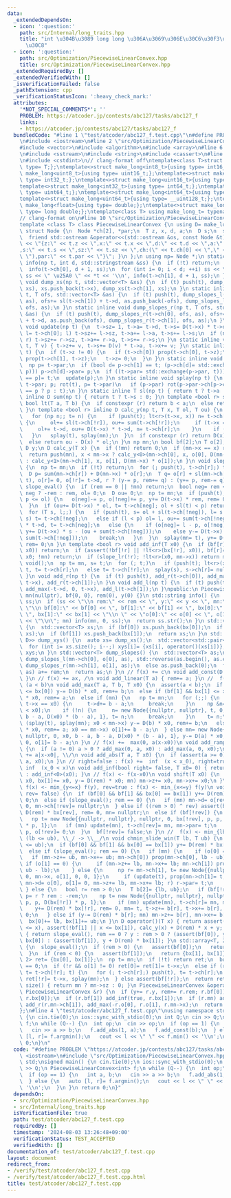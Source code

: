 ```yaml
---
data:
  _extendedDependsOn:
  - icon: ':question:'
    path: src/Internal/long_traits.hpp
    title: "int \u304B\u3089 long long \u306A\u3069\u306E\u30C6\u30F3\u30D7\u30EC\u30FC\
      \u30C8"
  - icon: ':question:'
    path: src/Optimization/PiecewiseLinearConvex.hpp
    title: src/Optimization/PiecewiseLinearConvex.hpp
  _extendedRequiredBy: []
  _extendedVerifiedWith: []
  _isVerificationFailed: false
  _pathExtension: cpp
  _verificationStatusIcon: ':heavy_check_mark:'
  attributes:
    '*NOT_SPECIAL_COMMENTS*': ''
    PROBLEM: https://atcoder.jp/contests/abc127/tasks/abc127_f
    links:
    - https://atcoder.jp/contests/abc127/tasks/abc127_f
  bundledCode: "#line 1 \"test/atcoder/abc127_f.test.cpp\"\n#define PROBLEM \"https://atcoder.jp/contests/abc127/tasks/abc127_f\"\
    \n#include <iostream>\n#line 2 \"src/Optimization/PiecewiseLinearConvex.hpp\"\n\
    #include <vector>\n#include <algorithm>\n#include <array>\n#line 6 \"src/Optimization/PiecewiseLinearConvex.hpp\"\
    \n#include <sstream>\n#include <string>\n#include <cassert>\n#line 2 \"src/Internal/long_traits.hpp\"\
    \n#include <cstdint>\n// clang-format off\ntemplate<class T>struct make_long{using\
    \ type= T;};\ntemplate<>struct make_long<int8_t>{using type= int16_t;};\ntemplate<>struct\
    \ make_long<uint8_t>{using type= uint16_t;};\ntemplate<>struct make_long<int16_t>{using\
    \ type= int32_t;};\ntemplate<>struct make_long<uint16_t>{using type= uint32_t;};\n\
    template<>struct make_long<int32_t>{using type= int64_t;};\ntemplate<>struct make_long<uint32_t>{using\
    \ type= uint64_t;};\ntemplate<>struct make_long<int64_t>{using type= __int128_t;};\n\
    template<>struct make_long<uint64_t>{using type= __uint128_t;};\ntemplate<>struct\
    \ make_long<float>{using type= double;};\ntemplate<>struct make_long<double>{using\
    \ type= long double;};\ntemplate<class T> using make_long_t= typename make_long<T>::type;\n\
    // clang-format on\n#line 10 \"src/Optimization/PiecewiseLinearConvex.hpp\"\n\
    template <class T> class PiecewiseLinearConvex {\n using D= make_long_t<T>;\n\
    \ struct Node {\n  Node *ch[2], *par;\n  T z, x, d, a;\n  D s;\n  size_t sz;\n\
    \  friend std::ostream &operator<<(std::ostream &os, const Node &t) { return os\
    \ << \"{z:\" << t.z << \",x:\" << t.x << \",d:\" << t.d << \",a:\" << t.a << \"\
    ,s:\" << t.s << \",sz:\" << t.sz << \",ch:(\" << t.ch[0] << \",\" << t.ch[1] <<\
    \ \"),par:\" << t.par << \"}\"; }\n };\n using np= Node *;\n static inline void\
    \ info(np t, int d, std::stringstream &ss) {\n  if (!t) return;\n  // push(t);\n\
    \  info(t->ch[0], d + 1, ss);\n  for (int i= 0; i < d; ++i) ss << \"   \";\n \
    \ ss << \" \u25A0 \" << *t << '\\n', info(t->ch[1], d + 1, ss);\n }\n static inline\
    \ void dump_xs(np t, std::vector<T> &xs) {\n  if (t) push(t), dump_xs(t->ch[0],\
    \ xs), xs.push_back(t->x), dump_xs(t->ch[1], xs);\n }\n static inline void dump_slopes_l(np\
    \ t, T ofs, std::vector<T> &as) {\n  if (t) push(t), dump_slopes_l(t->ch[1], ofs,\
    \ as), ofs+= sl(t->ch[1]) + t->d, as.push_back(-ofs), dump_slopes_l(t->ch[0],\
    \ ofs, as);\n }\n static inline void dump_slopes_r(np t, T ofs, std::vector<T>\
    \ &as) {\n  if (t) push(t), dump_slopes_r(t->ch[0], ofs, as), ofs+= sl(t->ch[0])\
    \ + t->d, as.push_back(ofs), dump_slopes_r(t->ch[1], ofs, as);\n }\n static inline\
    \ void update(np t) {\n  t->sz= 1, t->a= t->d, t->s= D(t->x) * t->d;\n  if (np\
    \ l= t->ch[0]; l) t->sz+= l->sz, t->a+= l->a, t->s+= l->s;\n  if (np r= t->ch[1];\
    \ r) t->sz+= r->sz, t->a+= r->a, t->s+= r->s;\n }\n static inline void prop(np\
    \ t, T v) { t->z+= v, t->s+= D(v) * t->a, t->x+= v; }\n static inline void push(np\
    \ t) {\n  if (t->z != 0) {\n   if (t->ch[0]) prop(t->ch[0], t->z);\n   if (t->ch[1])\
    \ prop(t->ch[1], t->z);\n   t->z= 0;\n  }\n }\n static inline void rot(np t) {\n\
    \  np p= t->par;\n  if (bool d= p->ch[1] == t; (p->ch[d]= std::exchange(t->ch[!d],\
    \ p))) p->ch[d]->par= p;\n  if ((t->par= std::exchange(p->par, t))) t->par->ch[t->par->ch[1]\
    \ == p]= t;\n  update(p);\n }\n static inline void splay(np t) {\n  for (np p=\
    \ t->par; p; rot(t), p= t->par)\n   if (p->par) rot(p->par->ch[p->ch[1] == t]\
    \ == p ? p : t);\n }\n static inline T sl(np t) { return t ? t->a : 0; }\n static\
    \ inline D sum(np t) { return t ? t->s : 0; }\n template <bool r> static inline\
    \ bool lt(T a, T b) {\n  if constexpr (r) return b < a;\n  else return a < b;\n\
    \ }\n template <bool r> inline D calc_y(np t, T x, T ol, T ou) {\n  if (t) {\n\
    \   for (np n;; t= n) {\n    if (push(t); lt<r>(t->x, x)) n= t->ch[!r];\n    else\
    \ {\n     ol+= sl(t->ch[!r]), ou+= sum(t->ch[!r]);\n     if (t->x == x) break;\n\
    \     ol+= t->d, ou+= D(t->x) * t->d, n= t->ch[r];\n    }\n    if (!n) break;\n\
    \   }\n   splay(t), splay(mn);\n  }\n  if constexpr (r) return D(x) * ol - ou;\n\
    \  else return ou - D(x) * ol;\n }\n np mn;\n bool bf[2];\n T o[2], rem, bx[2];\n\
    \ D y;\n D calc_y(T x) {\n  if (!mn) return 0;\n  if (mn->x == x) return 0;\n\
    \  return push(mn), x < mn->x ? calc_y<0>(mn->ch[0], x, o[0], D(mn->x) * o[0])\
    \ : calc_y<1>(mn->ch[1], x, o[1], D(mn->x) * o[1]);\n }\n void slope_lr(bool r)\
    \ {\n  np t= mn;\n  if (!t) return;\n  for (; push(t), t->ch[r];) t= t->ch[r];\n\
    \  D p= sum(mn->ch[r]) + D(mn->x) * o[r];\n  T q= o[r] + sl(mn->ch[r]);\n  splay(mn=\
    \ t), o[r]= 0, o[!r]= t->d, r ? (y-= p, rem+= q) : (y+= p, rem-= q);\n }\n void\
    \ slope_eval() {\n  if (rem == 0 || !mn) return;\n  bool neg= rem < 0;\n  T p=\
    \ neg ? -rem : rem, ol= 0;\n  D ou= 0;\n  np t= mn;\n  if (push(t), ol= o[neg];\
    \ p <= ol) {\n   o[neg]-= p, o[!neg]+= p, y+= D(t->x) * rem, rem= 0;\n   return;\n\
    \  }\n  if (ou+= D(t->x) * ol, t= t->ch[neg]; ol + sl(t) < p) return slope_lr(neg);\n\
    \  for (T s, l;;) {\n   if (push(t), s= ol + sl(t->ch[!neg]), l= s + t->d; p <\
    \ s) t= t->ch[!neg];\n   else if (l < p) ol= l, ou+= sum(t->ch[!neg]) + D(t->x)\
    \ * t->d, t= t->ch[neg];\n   else {\n    if (o[neg]= l - p, o[!neg]= p - s; neg)\
    \ y+= D(t->x) * s - (ou + sum(t->ch[!neg]));\n    else y-= D(t->x) * s - (ou +\
    \ sum(t->ch[!neg]));\n    break;\n   }\n  }\n  splay(mn= t), y+= D(t->x) * rem,\
    \ rem= 0;\n }\n template <bool r> void add_inf(T x0) {\n  if (bf[r] && !lt<r>(bx[r],\
    \ x0)) return;\n  if (assert(!bf[!r] || !lt<r>(bx[!r], x0)), bf[r]= true, bx[r]=\
    \ x0; !mn) return;\n  if (slope_lr(!r); !lt<r>(x0, mn->x)) return mn= nullptr,\
    \ void();\n  np t= mn, s= t;\n  for (; t;)\n   if (push(t); lt<r>(x0, t->x)) s=\
    \ t, t= t->ch[r];\n   else t= t->ch[!r];\n  splay(s), s->ch[r]= nullptr, splay(mn);\n\
    \ }\n void add_r(np t) {\n  if (t) push(t), add_r(t->ch[0]), add_max(0, t->d,\
    \ t->x), add_r(t->ch[1]);\n }\n void add_l(np t) {\n  if (t) push(t), add_l(t->ch[0]),\
    \ add_max(-t->d, 0, t->x), add_l(t->ch[1]);\n }\npublic:\n PiecewiseLinearConvex():\
    \ mn(nullptr), bf{0, 0}, rem(0), y(0) {}\n std::string info() {\n  std::stringstream\
    \ ss;\n  if (ss << \"\\n rem:\" << rem << \", y:\" << y << \", mn:\" << mn <<\
    \ \"\\n bf[0]:\" << bf[0] << \", bf[1]:\" << bf[1] << \", bx[0]:\" << bx[0] <<\
    \ \", bx[1]:\" << bx[1] << \"\\n \" << \"o[0]:\" << o[0] << \", o[1]:\" << o[1]\
    \ << \"\\n\"; mn) info(mn, 0, ss);\n  return ss.str();\n }\n std::vector<T> dump_xs()\
    \ {\n  std::vector<T> xs;\n  if (bf[0]) xs.push_back(bx[0]);\n  if (mn) dump_xs(mn,\
    \ xs);\n  if (bf[1]) xs.push_back(bx[1]);\n  return xs;\n }\n std::vector<std::pair<T,\
    \ D>> dump_xys() {\n  auto xs= dump_xs();\n  std::vector<std::pair<T, D>> xys(xs.size());\n\
    \  for (int i= xs.size(); i--;) xys[i]= {xs[i], operator()(xs[i])};\n  return\
    \ xys;\n }\n std::vector<T> dump_slopes() {\n  std::vector<T> as;\n  if (mn) as.push_back(-o[0]),\
    \ dump_slopes_l(mn->ch[0], o[0], as), std::reverse(as.begin(), as.end()), as.push_back(o[1]),\
    \ dump_slopes_r(mn->ch[1], o[1], as);\n  else as.push_back(0);\n  for (auto &a:\
    \ as) a+= rem;\n  return as;\n }\n // f(x) += c\n void add_const(D c) { y+= c;\
    \ }\n // f(x) += ax, /\n void add_linear(T a) { rem+= a; }\n //  f(x) += max(a(x-x0),b(x-x0)),\
    \ (a < b)\n void add_max(T a, T b, T x0) {\n  assert(a < b);\n  if (bf[0] && x0\
    \ <= bx[0]) y-= D(b) * x0, rem+= b;\n  else if (bf[1] && bx[1] <= x0) y-= D(a)\
    \ * x0, rem+= a;\n  else if (mn) {\n   np t= mn;\n   for (;;) {\n    if (push(t);\
    \ t->x == x0) {\n     t->d+= b - a;\n     break;\n    }\n    np &n= t->ch[t->x\
    \ < x0];\n    if (!n) {\n     n= new Node{{nullptr, nullptr}, t, 0, x0, b - a,\
    \ b - a, D(x0) * (b - a), 1}, t= n;\n     break;\n    }\n    t= n;\n   }\n   if\
    \ (splay(t), splay(mn); x0 < mn->x) y-= D(b) * x0, rem+= b;\n   else if (y-= D(a)\
    \ * x0, rem+= a; x0 == mn->x) o[1]+= b - a;\n  } else mn= new Node{{nullptr, nullptr},\
    \ nullptr, 0, x0, b - a, b - a, D(x0) * (b - a), 1}, y-= D(a) * x0, rem+= a, o[0]=\
    \ 0, o[1]= b - a;\n }\n // f(x) +=  max(0, a(x-x0))\n void add_ramp(T a, T x0)\
    \ {\n  if (a != 0) a > 0 ? add_max(0, a, x0) : add_max(a, 0, x0);\n }\n // f(x)\
    \ += a|x-x0|, \\/\n void add_abs(T a, T x0) {\n  if (assert(a >= 0); a != 0) add_max(-a,\
    \ a, x0);\n }\n // right=false : f(x) +=  inf  (x < x_0), right=true: f(x) +=\
    \ inf  (x_0 < x)\n void add_inf(bool right= false, T x0= 0) { return right ? add_inf<1>(x0)\
    \ : add_inf<0>(x0); }\n // f(x) <- f(x-x0)\n void shift(T x0) {\n  if (bx[0]+=\
    \ x0, bx[1]+= x0, y-= D(rem) * x0; mn) mn->z+= x0, mn->x+= x0;\n }\n // rev=false:\
    \ f(x) <- min_{y<=x} f(y), rev=true : f(x) <- min_{x<=y} f(y)\n void chmin_cum(bool\
    \ rev= false) {\n  if (bf[0] && bf[1] && bx[0] == bx[1]) y+= D(rem) * bx[0], rem=\
    \ 0;\n  else if (slope_eval(); rem == 0) {\n   if (mn) mn->d= o[rev], o[!rev]=\
    \ 0, mn->ch[!rev]= nullptr;\n  } else if ((rem > 0) ^ rev) assert(bf[rev]), y+=\
    \ D(rem) * bx[rev], rem= 0, mn= nullptr;\n  else if (bf[!rev]) {\n   T p= std::abs(rem);\n\
    \   np t= new Node{{nullptr, nullptr}, nullptr, 0, bx[!rev], p, p, D(bx[!rev])\
    \ * p, 1};\n   if (mn) update(mn), t->ch[rev]= mn, mn->par= t;\n   mn= t, o[rev]=\
    \ p, o[!rev]= 0;\n  }\n  bf[!rev]= false;\n }\n //  f(x) <- min_{lb<=y<=ub} f(x-y).\
    \ (lb <= ub), \\_/ -> \\__/\n void chmin_slide_win(T lb, T ub) {\n  assert(lb\
    \ <= ub);\n  if (bf[0] && bf[1] && bx[0] == bx[1]) y+= D(rem) * bx[0], rem= 0;\n\
    \  else if (slope_eval(); rem == 0) {\n   if (mn) {\n    if (o[0] == 0) {\n  \
    \   if (mn->z+= ub, mn->x+= ub; mn->ch[0]) prop(mn->ch[0], lb - ub);\n    } else\
    \ if (o[1] == 0) {\n     if (mn->z+= lb, mn->x+= lb; mn->ch[1]) prop(mn->ch[1],\
    \ ub - lb);\n    } else {\n     np r= mn->ch[1], t= new Node{{nullptr, r}, mn,\
    \ 0, mn->x, o[1], 0, 0, 1};\n     if (update(t), prop(mn->ch[1]= t, ub - lb),\
    \ mn->d= o[0], o[1]= 0, mn->z+= lb, mn->x+= lb; r) r->par= t;\n    }\n   }\n \
    \ } else {\n   bool r= rem > 0;\n   T b[2]= {lb, ub};\n   if (bf[!r]) {\n    T\
    \ p= r ? rem : -rem;\n    np t= new Node{{nullptr, nullptr}, nullptr, 0, bx[!r],\
    \ p, p, D(bx[!r]) * p, 1};\n    if (mn) update(mn), t->ch[r]= mn, mn->par= t;\n\
    \    y+= D(rem) * bx[!r], rem= 0, mn= t, t->z+= b[r], t->x+= b[r], o[r]= p, o[!r]=\
    \ 0;\n   } else if (y-= D(rem) * b[r]; mn) mn->z+= b[r], mn->x+= b[r];\n  }\n\
    \  bx[0]+= lb, bx[1]+= ub;\n }\n D operator()(T x) { return assert(!bf[0] || bx[0]\
    \ <= x), assert(!bf[1] || x <= bx[1]), calc_y(x) + D(rem) * x + y; }\n D min()\
    \ { return slope_eval(), rem == 0 ? y : rem > 0 ? (assert(bf[0]), y + D(rem) *\
    \ bx[0]) : (assert(bf[1]), y + D(rem) * bx[1]); }\n std::array<T, 2> argmin()\
    \ {\n  slope_eval();\n  if (rem > 0) {\n   assert(bf[0]);\n   return {bx[0], bx[0]};\n\
    \  }\n  if (rem < 0) {\n   assert(bf[1]);\n   return {bx[1], bx[1]};\n  }\n  std::array<T,\
    \ 2> ret= {bx[0], bx[1]};\n  np t= mn;\n  if (!t) return ret;\n  bool r= o[0]\
    \ == 0;\n  if (!r && o[1] != 0) ret[0]= ret[1]= t->x;\n  else if (ret[r]= t->x,\
    \ t= t->ch[!r]; t) {\n   for (; t->ch[r];) push(t), t= t->ch[r];\n   splay(t),\
    \ ret[!r]= t->x, splay(mn);\n  } else assert(bf[!r]);\n  return ret;\n }\n size_t\
    \ size() { return mn ? mn->sz : 0; }\n PiecewiseLinearConvex &operator+=(const\
    \ PiecewiseLinearConvex &r) {\n  if (y+= r.y, rem+= r.rem; r.bf[0]) add_inf(false,\
    \ r.bx[0]);\n  if (r.bf[1]) add_inf(true, r.bx[1]);\n  if (r.mn) add_l(r.mn->ch[0]),\
    \ add_r(r.mn->ch[1]), add_max(-r.o[0], r.o[1], r.mn->x);\n  return *this;\n }\n\
    };\n#line 4 \"test/atcoder/abc127_f.test.cpp\"\nusing namespace std;\nsigned main()\
    \ {\n cin.tie(0);\n ios::sync_with_stdio(0);\n int Q;\n cin >> Q;\n PiecewiseLinearConvex<int>\
    \ f;\n while (Q--) {\n  int op;\n  cin >> op;\n  if (op == 1) {\n   int a, b;\n\
    \   cin >> a >> b;\n   f.add_abs(1, a);\n   f.add_const(b);\n  } else {\n   auto\
    \ [l, r]= f.argmin();\n   cout << l << \" \" << f.min() << '\\n';\n  }\n }\n return\
    \ 0;\n}\n"
  code: "#define PROBLEM \"https://atcoder.jp/contests/abc127/tasks/abc127_f\"\n#include\
    \ <iostream>\n#include \"src/Optimization/PiecewiseLinearConvex.hpp\"\nusing namespace\
    \ std;\nsigned main() {\n cin.tie(0);\n ios::sync_with_stdio(0);\n int Q;\n cin\
    \ >> Q;\n PiecewiseLinearConvex<int> f;\n while (Q--) {\n  int op;\n  cin >> op;\n\
    \  if (op == 1) {\n   int a, b;\n   cin >> a >> b;\n   f.add_abs(1, a);\n   f.add_const(b);\n\
    \  } else {\n   auto [l, r]= f.argmin();\n   cout << l << \" \" << f.min() <<\
    \ '\\n';\n  }\n }\n return 0;\n}"
  dependsOn:
  - src/Optimization/PiecewiseLinearConvex.hpp
  - src/Internal/long_traits.hpp
  isVerificationFile: true
  path: test/atcoder/abc127_f.test.cpp
  requiredBy: []
  timestamp: '2024-08-03 13:26:48+09:00'
  verificationStatus: TEST_ACCEPTED
  verifiedWith: []
documentation_of: test/atcoder/abc127_f.test.cpp
layout: document
redirect_from:
- /verify/test/atcoder/abc127_f.test.cpp
- /verify/test/atcoder/abc127_f.test.cpp.html
title: test/atcoder/abc127_f.test.cpp
---
```

